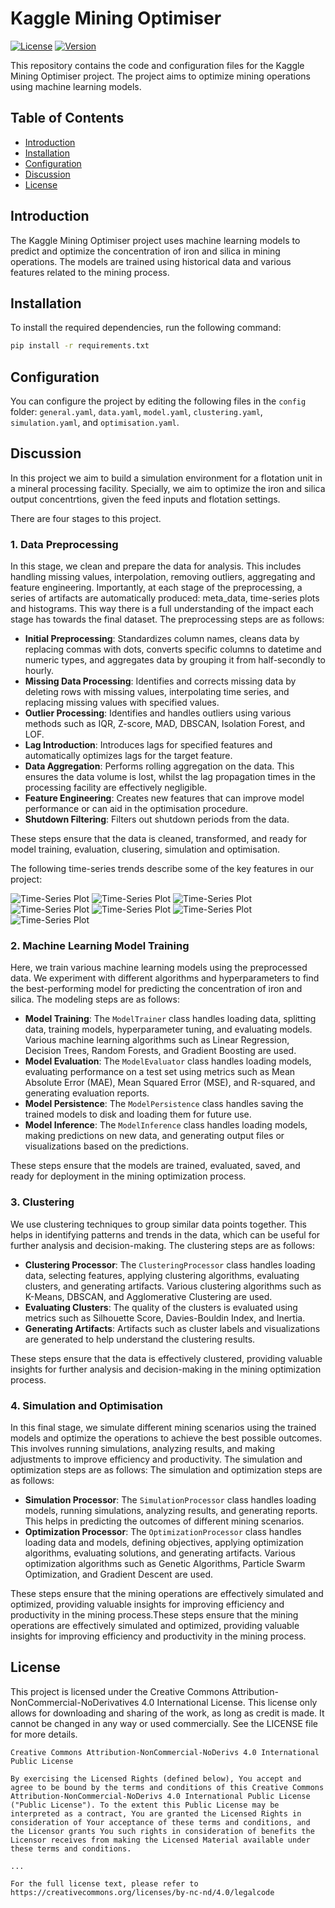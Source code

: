 # Kaggle Mining Optimiser

[![License](https://img.shields.io/badge/license-CC--BY--NC--ND-blue.svg)](LICENSE)
[![Version](https://img.shields.io/badge/version-1.0.0-brightgreen.svg)](https://github.com/username/repo/releases)

This repository contains the code and configuration files for the Kaggle Mining Optimiser project. The project aims to optimize mining operations using machine learning models.

## Table of Contents

- [Introduction](#introduction)
- [Installation](#installation)
- [Configuration](#configuration)
- [Discussion](#discussion)
- [License](#license)

## Introduction

The Kaggle Mining Optimiser project uses machine learning models to predict and optimize the concentration of iron and silica in mining operations. The models are trained using historical data and various features related to the mining process.

## Installation

To install the required dependencies, run the following command:

```bash
pip install -r requirements.txt
```

## Configuration

You can configure the project by editing the following files in the `config` folder: `general.yaml`, `data.yaml`, `model.yaml`, `clustering.yaml`, `simulation.yaml`, and `optimisation.yaml`.

## Discussion

In this project we aim to build a simulation environment for a flotation unit in a mineral processing facility. Specially, we aim to optimize the iron and silica output concentrtions, given the feed inputs and flotation settings.

There are four stages to this project.

### 1. Data Preprocessing

In this stage, we clean and prepare the data for analysis. This includes handling missing values, interpolation, removing outliers, aggregating and feature engineering. Importantly, at each stage of the preprocessing, a series of artifacts are automatically produced: meta_data, time-series plots and histograms. This way there is a full understanding of the impact each stage has towards the final dataset. The preprocessing steps are as follows:

- **Initial Preprocessing**: Standardizes column names, cleans data by replacing commas with dots, converts specific columns to datetime and numeric types, and aggregates data by grouping it from half-secondly to hourly.
- **Missing Data Processing**: Identifies and corrects missing data by deleting rows with missing values, interpolating time series, and replacing missing values with specified values.
- **Outlier Processing**: Identifies and handles outliers using various methods such as IQR, Z-score, MAD, DBSCAN, Isolation Forest, and LOF.
- **Lag Introduction**: Introduces lags for specified features and automatically optimizes lags for the target feature.
- **Data Aggregation**: Performs rolling aggregation on the data. This ensures the data volume is lost, whilst the lag propagation times in the processing facility are effectively negligible.
- **Feature Engineering**: Creates new features that can improve model performance or can aid in the optimisation procedure.
- **Shutdown Filtering**: Filters out shutdown periods from the data.

These steps ensure that the data is cleaned, transformed, and ready for model training, evaluation, clusering, simulation and optimisation.

The following time-series trends describe some of the key features in our project:

![Time-Series Plot](outputs\time_series_plots\stage_10_filtering_shutdowns\IRON_FEED_PERC_mean_time_series_plot.png)
![Time-Series Plot](outputs\time_series_plots\stage_10_filtering_shutdowns\SILICA_FEED_PERC_mean_time_series_plot.png)
![Time-Series Plot](outputs\time_series_plots\stage_10_filtering_shutdowns\AMINA_FLOW_mean_time_series_plot.png)
![Time-Series Plot](outputs\time_series_plots\stage_10_filtering_shutdowns\FLOTATION_COLUMN_01_AIR_FLOW_mean_time_series_plot.png)
![Time-Series Plot](outputs\time_series_plots\stage_10_filtering_shutdowns\FLOTATION_COLUMN_01_LEVEL_mean_time_series_plot.png)
![Time-Series Plot](outputs\time_series_plots\stage_10_filtering_shutdowns\IRON_CONCENTRATE_PERC_mean_time_series_plot.png)
![Time-Series Plot](outputs\time_series_plots\stage_10_filtering_shutdowns\SILICA_CONCENTRATE_PERC_mean_time_series_plot.png)

### 2. Machine Learning Model Training

Here, we train various machine learning models using the preprocessed data. We experiment with different algorithms and hyperparameters to find the best-performing model for predicting the concentration of iron and silica. The modeling steps are as follows:

- **Model Training**: The `ModelTrainer` class handles loading data, splitting data, training models, hyperparameter tuning, and evaluating models. Various machine learning algorithms such as Linear Regression, Decision Trees, Random Forests, and Gradient Boosting are used.
- **Model Evaluation**: The `ModelEvaluator` class handles loading models, evaluating performance on a test set using metrics such as Mean Absolute Error (MAE), Mean Squared Error (MSE), and R-squared, and generating evaluation reports.
- **Model Persistence**: The `ModelPersistence` class handles saving the trained models to disk and loading them for future use.
- **Model Inference**: The `ModelInference` class handles loading models, making predictions on new data, and generating output files or visualizations based on the predictions.

These steps ensure that the models are trained, evaluated, saved, and ready for deployment in the mining optimization process.

### 3. Clustering

We use clustering techniques to group similar data points together. This helps in identifying patterns and trends in the data, which can be useful for further analysis and decision-making. The clustering steps are as follows:

- **Clustering Processor**: The `ClusteringProcessor` class handles loading data, selecting features, applying clustering algorithms, evaluating clusters, and generating artifacts. Various clustering algorithms such as K-Means, DBSCAN, and Agglomerative Clustering are used.
- **Evaluating Clusters**: The quality of the clusters is evaluated using metrics such as Silhouette Score, Davies-Bouldin Index, and Inertia.
- **Generating Artifacts**: Artifacts such as cluster labels and visualizations are generated to help understand the clustering results.

These steps ensure that the data is effectively clustered, providing valuable insights for further analysis and decision-making in the mining optimization process.

### 4. Simulation and Optimisation

In this final stage, we simulate different mining scenarios using the trained models and optimize the operations to achieve the best possible outcomes. This involves running simulations, analyzing results, and making adjustments to improve efficiency and productivity. The simulation and optimization steps are as follows: The simulation and optimization steps are as follows:

- **Simulation Processor**: The `SimulationProcessor` class handles loading models, running simulations, analyzing results, and generating reports. This helps in predicting the outcomes of different mining scenarios.
- **Optimization Processor**: The `OptimizationProcessor` class handles loading data and models, defining objectives, applying optimization algorithms, evaluating solutions, and generating artifacts. Various optimization algorithms such as Genetic Algorithms, Particle Swarm Optimization, and Gradient Descent are used.

These steps ensure that the mining operations are effectively simulated and optimized, providing valuable insights for improving efficiency and productivity in the mining process.These steps ensure that the mining operations are effectively simulated and optimized, providing valuable insights for improving efficiency and productivity in the mining process.

## License

This project is licensed under the Creative Commons Attribution-NonCommercial-NoDerivatives 4.0 International License. This license only allows for downloading and sharing of the work, as long as credit is made. It cannot be changed in any way or used commercially. See the LICENSE file for more details.

```plaintextplaintext
Creative Commons Attribution-NonCommercial-NoDerivs 4.0 International Public License

By exercising the Licensed Rights (defined below), You accept and agree to be bound by the terms and conditions of this Creative Commons Attribution-NonCommercial-NoDerivs 4.0 International Public License ("Public License"). To the extent this Public License may be interpreted as a contract, You are granted the Licensed Rights in consideration of Your acceptance of these terms and conditions, and the Licensor grants You such rights in consideration of benefits the Licensor receives from making the Licensed Material available under these terms and conditions.

...

For the full license text, please refer to https://creativecommons.org/licenses/by-nc-nd/4.0/legalcode